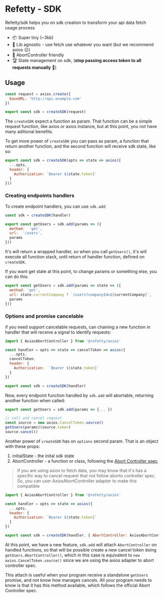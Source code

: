
# Refetty - SDK

Refetty/sdk helps you on sdk creation to transform your api data fetch usage process

- :package: Super tiny (~3kb)
- :electric_plug: Lib agnostic - use fetch use whatever you want (but we recommend axios :wink:)
- :crystal_ball: AbortController friendly
- :trophy: State management on sdk, (**stop passing access token to all requests manually** :pray:)

## Usage

```js
const request = axios.create({
  baseURL: 'http://api.example.com'
})

export const sdk = createSDK(request)
```

The `createSDK` expect a function as param. That function can be a simple request function, like axios or axios instance, but at this point, you not have many aditional benefits.

To get more power of `createSDK` you can pass as param, a function that return another function, and the second function will receive sdk state, like so:

```js
export const sdk = createSDK(opts => state => axios({
  ...opts,
  header: {
    Authorization: `Bearer ${state.token}`
  }
}))
```

### Creating endpoints handlers

To create endpoint handlers, you can use `sdk.add`:

```js
const sdk = createSDK(handler)

export const getUsers = sdk.add(params => ({
  method:  'get',
  url:  '/users',
  params
}))
```

It's will return a wrapped handler, so when you call `getUsers()`, it's will execute all function stack, until return of handler function, defined on `createSDK`.

If you want get state at this point, to change params or something else, you can do this:

```js
export const getUsers = sdk.add(params => state => ({
  method: 'get',
  url: state.currentCompany ? `/users?companyId=${currentCompany}`,
  params
}))
```

### Options and promise cancelable

if you need support cancelable requests, can chaining a new function in handler that will receive a signal to identify requests:

```js
import { AxiosAbortController } from '@refetty/axios'

const handler = opts => state => cancelToken => axios({
  ...opts,
  cancelToken,
  header: {
    Authorization:  `Bearer ${state.token}`
  }
})

export const sdk = createSDK(handler)
```

Now, every endpoint function handled by `sdk.add` will abortable, returning another function when called:

```js
export const getUsers = sdk.add(params => {... })

// call and cancel request
const source = new axios.CancelToken.source()
getUsers(params)(source.token)
source.cancel()
```

Another power of `createSDK` has on `options` second param. That is an object with these props:

1. initialState - the inital sdk state
2. AbortController - a function or class, following the [Abort Controller spec](https://dom.spec.whatwg.org/#dom-abortcontroller-abortcontroller)

> If you are using axios to fetch data, you may know that it's has a specific way to cancel request that not follow aborto controller spec. So, you can user AxiosAbortController adapter to make this compatible

```js
import { AxiosAbortController } from '@refetty/axios'

const handler = opts => state => axios({
  ...opts,
  header: {
    Authorization: `Bearer ${state.token}`
  }
})

export const sdk = createSDK(handler, { AbortController: AxiosAbortController })
```
At this point, we have a new feature, `sdk.add` will attach `AbortController` on handled functions, so that will be possible create a new cancel token doing `getUsers.AbortController()`, which in this case is equivalent to `new axios.CancelToken.source()` since we are using the axios adapter to abort controller spec.

This attach is useful when your program receive a standalone `getUsers` promise, and not know how manages cancels. All your program needs to know is that it has this method available, which follows the official Abort Controller spec.